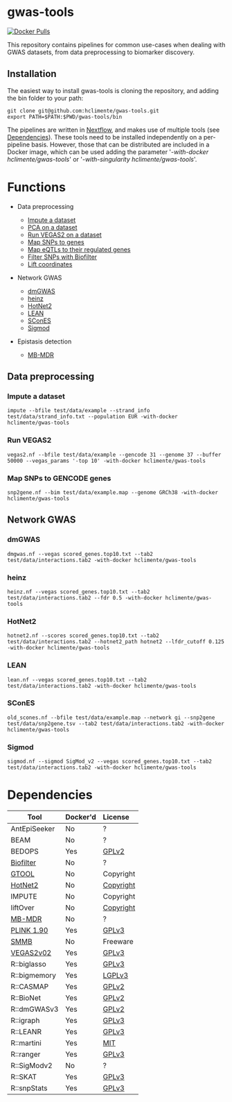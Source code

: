 # gwas-tools

[![Docker Pulls](https://img.shields.io/docker/cloud/build/hclimente/gwas-tools.svg?style=popout-square&logo=docker)](https://hub.docker.com/repository/docker/hclimente/gwas-tools)

This repository contains pipelines for common use-cases when dealing with GWAS datasets, from data preprocessing to biomarker discovery. 

## Installation

The easiest way to install gwas-tools is cloning the repository, and adding the bin folder to your path:

```
git clone git@github.com:hclimente/gwas-tools.git
export PATH=$PATH:$PWD/gwas-tools/bin
```

The pipelines are written in [Nextflow](https://www.nextflow.io/), and makes use of multiple tools (see [Dependencies](#dependencies)). These tools need to be installed independently on a per-pipeline basis. However, those that can be distributed are included in a Docker image, which can be used adding the parameter '*-with-docker hclimente/gwas-tools*' or '*-with-singularity hclimente/gwas-tools*'.

# Functions

- Data preprocessing
    - [Impute a dataset](#impute-a-dataset)
    - [PCA on a dataset]()
    - [Run VEGAS2 on a dataset](#run-vegas2)
    - [Map SNPs to genes](#map-snps-to-gencode-genes)
    - [Map eQTLs to their regulated genes]()
    - [Filter SNPs with Biofilter]()
    - [Lift coordinates]()

- Network GWAS
    - [dmGWAS](#dmgwas)
    - [heinz](#heinz)
    - [HotNet2](#hotnet2)
    - [LEAN](#lean)
    - [SConES](#scones)
    - [Sigmod](#sigmod)

- Epistasis detection
    - [MB-MDR]()

## Data preprocessing

### Impute a dataset

```
impute --bfile test/data/example --strand_info test/data/strand_info.txt --population EUR -with-docker hclimente/gwas-tools
```

### Run VEGAS2

```
vegas2.nf --bfile test/data/example --gencode 31 --genome 37 --buffer 50000 --vegas_params '-top 10' -with-docker hclimente/gwas-tools
```

### Map SNPs to GENCODE genes

```
snp2gene.nf --bim test/data/example.map --genome GRCh38 -with-docker hclimente/gwas-tools
```

## Network GWAS

### dmGWAS

```
dmgwas.nf --vegas scored_genes.top10.txt --tab2 test/data/interactions.tab2 -with-docker hclimente/gwas-tools
```

### heinz

```
heinz.nf --vegas scored_genes.top10.txt --tab2 test/data/interactions.tab2 --fdr 0.5 -with-docker hclimente/gwas-tools
```

### HotNet2

```
hotnet2.nf --scores scored_genes.top10.txt --tab2 test/data/interactions.tab2 --hotnet2_path hotnet2 --lfdr_cutoff 0.125 -with-docker hclimente/gwas-tools
```

### LEAN

```
lean.nf --vegas scored_genes.top10.txt --tab2 test/data/interactions.tab2 -with-docker hclimente/gwas-tools
```

### SConES

```
old_scones.nf --bfile test/data/example.map --network gi --snp2gene test/data/snp2gene.tsv --tab2 test/data/interactions.tab2 -with-docker hclimente/gwas-tools
```

### Sigmod

```
sigmod.nf --sigmod SigMod_v2 --vegas scored_genes.top10.txt --tab2 test/data/interactions.tab2 -with-docker hclimente/gwas-tools
```

# Dependencies

| Tool         | Docker'd | License   
| -------------|:---------|:----------
| AntEpiSeeker | No       | ?         
| BEAM         | No       | ?         
| BEDOPS       | Yes      | [GPLv2](https://github.com/bedops/bedops/blob/master/LICENSE)
| [Biofilter](https://ritchielab.org/research/research-areas/expert-knowledge-bioinformatics/methods/biofilter)    | No       | ?
| [GTOOL](https://www.well.ox.ac.uk/~cfreeman/software/gwas/gtool.html) | No       | Copyright
| [HotNet2](https://github.com/raphael-group/hotnet2) | No       | [Copyright](https://github.com/raphael-group/hotnet2/blob/master/LICENSE)
| IMPUTE       | No       | Copyright
| liftOver     | No       | [Copyright](http://hgdownload.soe.ucsc.edu/admin/exe/)
| [MB-MDR](http://bio3.giga.ulg.ac.be/index.php/software/mb-mdr/) | No       | ?
| [PLINK 1.90](https://www.cog-genomics.org/plink/1.9) | Yes      | [GPLv3](https://www.cog-genomics.org/plink/1.9/general_usage)
| [SMMB](https://www.ls2n.fr/listelogicielsequipe/DUKe/128/) | No       | Freeware
| [VEGAS2v02](https://vegas2.qimrberghofer.edu.au/) | Yes       | [GPLv3](https://vegas2.qimrberghofer.edu.au/vegas2v2)
| R::biglasso  | Yes      | [GPLv3](https://cran.r-project.org/web/packages/biglasso/)
| R::bigmemory | Yes      | [LGPLv3](https://cran.r-project.org/web/packages/bigmemory/)
| R::CASMAP    | Yes      | [GPLv2](https://cran.r-project.org/web/packages/CASMAP/index.html)
| R::BioNet    | Yes      | [GPLv2](https://bioconductor.org/packages/release/bioc/html/BioNet.html)
| R::dmGWASv3  | Yes      | [GPLv2](https://bioinfo.uth.edu/dmGWAS/dmGWAS_3.0-manual.pdf)
| R::igraph    | Yes      | [GPLv3](https://cran.r-project.org/web/packages/igraph/)
| R::LEANR     | Yes      | [GPLv3](https://cran.r-project.org/web/packages/LEANR/)
| R::martini   | Yes      | [MIT](https://bioconductor.org/packages/release/bioc/html/martini.html)
| R::ranger    | Yes      | [GPLv3](https://cran.r-project.org/web/packages/ranger/)
| R::SigModv2  | No       | ?
| R::SKAT      | Yes      | [GPLv3](https://cran.r-project.org/web/packages/SKAT/)
| R::snpStats  | Yes      | [GPLv3](http://bioconductor.org/packages/release/bioc/html/snpStats.html)

